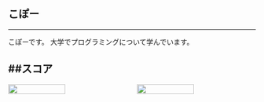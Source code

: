 ## こぽー 
---
こぽーです。
大学でプログラミングについて学んでいます。

##スコア
---

<div style="display: flex; justify-content: space-between; gap: 20px; align-items: center;">
  <img src="https://github-readme-stats.vercel.app/api/top-langs/?username=kopo-k&theme=default&layout=normal" width="48%" />
  <img src="https://github-readme-stats.vercel.app/api?username=kopo-k&show_icons=true&theme=radical&layout=light" width="48%" />
</div>

<!-- [![Top Langs](https://github-readme-stats.vercel.app/api/top-langs/?username=kopo-k&theme=default&layout=normal)](https://github.com/anuraghazra/github-readme-stats)

![Anurag's GitHub stats](https://github-readme-stats.vercel.app/api?username=kopo-k&show_icons=true&theme=radical&layout=light)

 -->


